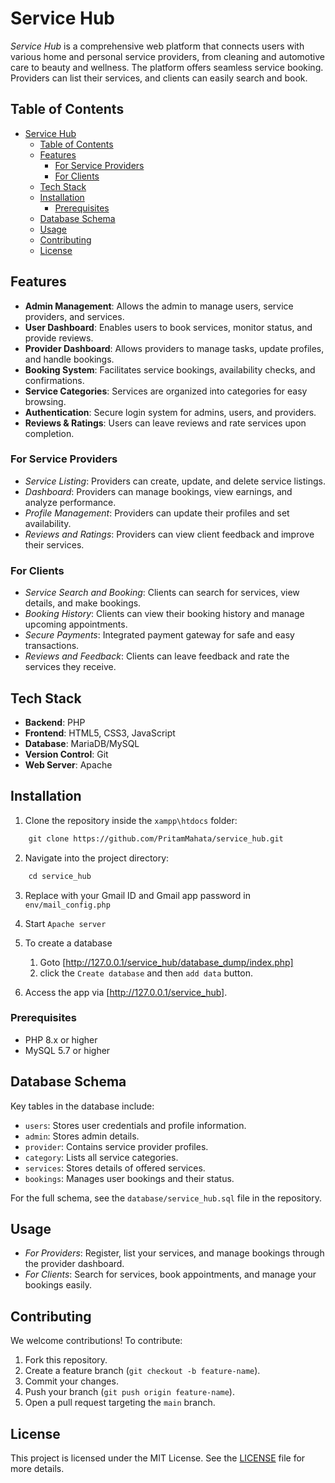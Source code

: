 # Service Hub

*Service Hub* is a comprehensive web platform that connects users with various home and personal service providers, from cleaning and automotive care to beauty and wellness. The platform offers seamless service booking. Providers can list their services, and clients can easily search and book.

## Table of Contents

- [Service Hub](#service-hub)
  - [Table of Contents](#table-of-contents)
  - [Features](#features)
    - [For Service Providers](#for-service-providers)
    - [For Clients](#for-clients)
  - [Tech Stack](#tech-stack)
  - [Installation](#installation)
    - [Prerequisites](#prerequisites)
  - [Database Schema](#database-schema)
  - [Usage](#usage)
  - [Contributing](#contributing)
  - [License](#license)

## Features

- **Admin Management**: Allows the admin to manage users, service providers, and services.
- **User Dashboard**: Enables users to book services, monitor status, and provide reviews.
- **Provider Dashboard**: Allows providers to manage tasks, update profiles, and handle bookings.
- **Booking System**: Facilitates service bookings, availability checks, and confirmations.
- **Service Categories**: Services are organized into categories for easy browsing.
- **Authentication**: Secure login system for admins, users, and providers.
- **Reviews & Ratings**: Users can leave reviews and rate services upon completion.

### For Service Providers

- *Service Listing*: Providers can create, update, and delete service listings.
- *Dashboard*: Providers can manage bookings, view earnings, and analyze performance.
- *Profile Management*: Providers can update their profiles and set availability.
- *Reviews and Ratings*: Providers can view client feedback and improve their services.

### For Clients

- *Service Search and Booking*: Clients can search for services, view details, and make bookings.
- *Booking History*: Clients can view their booking history and manage upcoming appointments.
- *Secure Payments*: Integrated payment gateway for safe and easy transactions.
- *Reviews and Feedback*: Clients can leave feedback and rate the services they receive.

## Tech Stack

- **Backend**: PHP
- **Frontend**: HTML5, CSS3, JavaScript
- **Database**: MariaDB/MySQL
- **Version Control**: Git
- **Web Server**: Apache

## Installation

1. Clone the repository inside the `xampp\htdocs` folder:

 ```bash
    git clone https://github.com/PritamMahata/service_hub.git
 ```

2. Navigate into the project directory:

 ```bash
    cd service_hub
 ```

3. Replace with your Gmail ID and Gmail app password in `env/mail_config.php`

4. Start `Apache server`

5. To create a database
   1. Goto [http://127.0.0.1/service_hub/database_dump/index.php]
   2. click the `Create database` and then `add data` button.

6. Access the app via [http://127.0.0.1/service_hub].

### Prerequisites

- PHP 8.x or higher
- MySQL 5.7 or higher

## Database Schema

Key tables in the database include:

- `users`: Stores user credentials and profile information.
- `admin`: Stores admin details.
- `provider`: Contains service provider profiles.
- `category`: Lists all service categories.
- `services`: Stores details of offered services.
- `bookings`: Manages user bookings and their status.

For the full schema, see the `database/service_hub.sql` file in the repository.

## Usage

- *For Providers*: Register, list your services, and manage bookings through the provider dashboard.
- *For Clients*: Search for services, book appointments, and manage your bookings easily.

## Contributing

We welcome contributions! To contribute:

1. Fork this repository.
2. Create a feature branch (`git checkout -b feature-name`).
3. Commit your changes.
4. Push your branch (`git push origin feature-name`).
5. Open a pull request targeting the `main` branch.

## License

This project is licensed under the MIT License. See the [LICENSE](LICENSE) file for more details.
